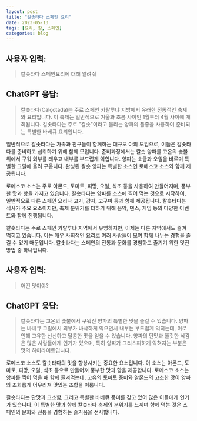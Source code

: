 ```yaml
---
layout: post
title: "칼솟타다 스페인 요리"
date: 2023-05-13
tags: [요리, 칼, 스페인]
categories: blog
---
```


## 사용자 입력:
> 칼솟타다 스페인요리에 대해 알려줘

## ChatGPT 응답:
> 칼솟타다(Calçotada)는 주로 스페인 카탈루냐 지방에서 유래한 전통적인 축제와 요리입니다. 이 축제는 일반적으로 겨울과 초봄 사이인 1월부터 4월 사이에 개최됩니다. 칼솟타다는 주로 "칼솟"이라고 불리는 양파의 품종을 사용하여 준비되는 특별한 바베큐 요리입니다.

일반적으로 칼솟타다는 가족과 친구들이 함께하는 대규모 야외 모임으로, 이들은 칼솟타다를 준비하고 섭취하기 위해 함께 모입니다. 준비과정에서는 칼솟 양파를 고온의 숯불 위에서 구워 외부를 태우고 내부를 부드럽게 익힙니다. 양파는 소금과 오일을 바르며 특별한 그릴에 올려 구웁니다. 완성된 칼솟 양파는 특별한 소스인 로메스코 소스와 함께 제공됩니다.

로메스코 소스는 주로 아몬드, 토마토, 피망, 오일, 식초 등을 사용하여 만들어지며, 풍부한 맛과 향을 가지고 있습니다. 칼솟타다는 양파를 소스에 찍어 먹는 것으로 시작하여, 일반적으로 다른 스페인 요리나 고기, 감자, 고구마 등과 함께 제공됩니다. 칼솟타다는 식사가 주요 요소이지만, 축제 분위기를 더하기 위해 음악, 댄스, 게임 등의 다양한 이벤트와 함께 진행됩니다.

칼솟타다는 주로 스페인 카탈루냐 지역에서 유명하지만, 이제는 다른 지역에서도 즐겨 먹히고 있습니다. 이는 매우 사회적인 요리로 여러 사람들이 모여 함께 나누는 경험을 즐길 수 있기 때문입니다. 칼솟타다는 스페인의 전통과 문화를 경험하고 즐기기 위한 멋진 방법 중 하나입니다.

## 사용자 입력:
> 어떤 맛이야?

## ChatGPT 응답:
> 칼솟타다는 고온의 숯불에서 구워진 양파의 특별한 맛을 즐길 수 있습니다. 양파는 바베큐 그릴에서 외부가 바삭하게 익으면서 내부는 부드럽게 익히는데, 이로 인해 고유한 신선하고 달콤한 맛을 얻을 수 있습니다. 양파의 단맛과 쫄깃한 식감은 많은 사람들에게 인기가 있으며, 특히 양파가 그리스피하게 익혀지는 부분은 맛의 하이라이트입니다.

로메스코 소스도 칼솟타다의 맛을 향상시키는 중요한 요소입니다. 이 소스는 아몬드, 토마토, 피망, 오일, 식초 등으로 만들어져 풍부한 맛과 향을 제공합니다. 로메스코 소스는 양파를 찍어 먹을 때 함께 즐겨먹는데, 고유의 토마토 풍미와 알몬드의 고소한 맛이 양파와 조화롭게 어우러져 맛있는 조합을 이룹니다.

칼솟타다는 단맛과 고소함, 그리고 특별한 바베큐 풍미를 갖고 있어 많은 이들에게 인기가 있습니다. 이 특별한 맛과 함께 칼솟타다 축제의 분위기를 느끼며 함께 먹는 것은 스페인의 문화와 전통을 경험하는 즐거움을 선사합니다.

